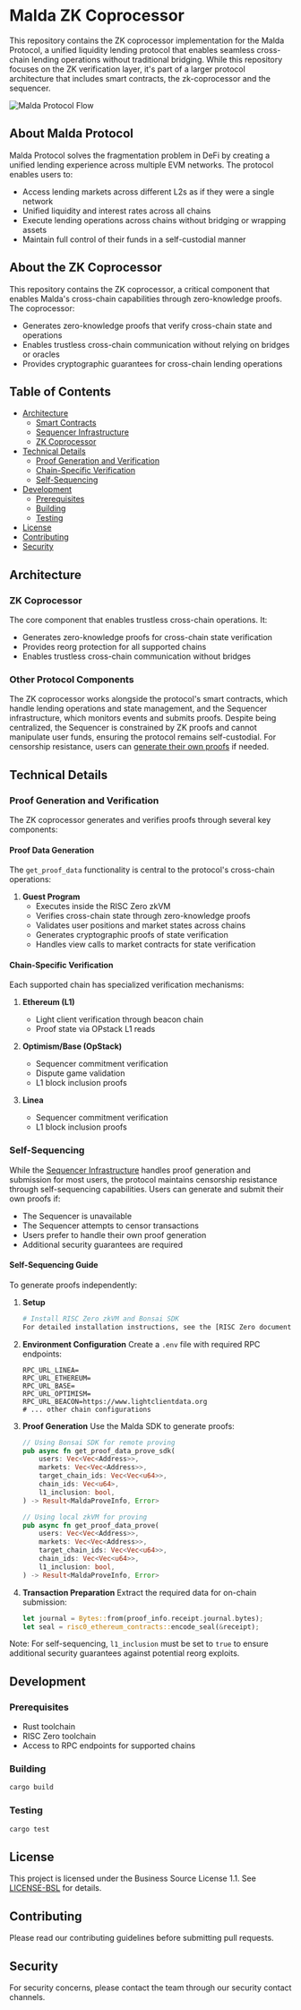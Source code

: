 # Malda ZK Coprocessor

This repository contains the ZK coprocessor implementation for the Malda Protocol, a unified liquidity lending protocol that enables seamless cross-chain lending operations without traditional bridging. While this repository focuses on the ZK verification layer, it's part of a larger protocol architecture that includes smart contracts, the zk-coprocessor and the sequencer.

![Malda Protocol Flow](malda_flow.png)

## About Malda Protocol

Malda Protocol solves the fragmentation problem in DeFi by creating a unified lending experience across multiple EVM networks. The protocol enables users to:

- Access lending markets across different L2s as if they were a single network
- Unified liquidity and interest rates across all chains
- Execute lending operations across chains without bridging or wrapping assets
- Maintain full control of their funds in a self-custodial manner



## About the ZK Coprocessor

This repository contains the ZK coprocessor, a critical component that enables Malda's cross-chain capabilities through zero-knowledge proofs. The coprocessor:

- Generates zero-knowledge proofs that verify cross-chain state and operations
- Enables trustless cross-chain communication without relying on bridges or oracles
- Provides cryptographic guarantees for cross-chain lending operations

## Table of Contents

- [Architecture](#architecture)
  - [Smart Contracts](#smart-contracts)
  - [Sequencer Infrastructure](#sequencer-infrastructure)
  - [ZK Coprocessor](#zk-coprocessor)
- [Technical Details](#technical-details)
  - [Proof Generation and Verification](#proof-generation-and-verification)
  - [Chain-Specific Verification](#chain-specific-verification)
  - [Self-Sequencing](#self-sequencing)
- [Development](#development)
  - [Prerequisites](#prerequisites)
  - [Building](#building)
  - [Testing](#testing)
- [License](#license)
- [Contributing](#contributing)
- [Security](#security)

## Architecture

### ZK Coprocessor
The core component that enables trustless cross-chain operations. It:

- Generates zero-knowledge proofs for cross-chain state verification
- Provides reorg protection for all supported chains
- Enables trustless cross-chain communication without bridges

### Other Protocol Components

The ZK coprocessor works alongside the protocol's smart contracts, which handle lending operations and state management, and the Sequencer infrastructure, which monitors events and submits proofs. Despite being centralized, the Sequencer is constrained by ZK proofs and cannot manipulate user funds, ensuring the protocol remains self-custodial. For censorship resistance, users can [generate their own proofs](#self-sequencing) if needed.

## Technical Details

### Proof Generation and Verification

The ZK coprocessor generates and verifies proofs through several key components:

#### Proof Data Generation
The `get_proof_data` functionality is central to the protocol's cross-chain operations:

1. **Guest Program**
   - Executes inside the RISC Zero zkVM
   - Verifies cross-chain state through zero-knowledge proofs
   - Validates user positions and market states across chains
   - Generates cryptographic proofs of state verification
   - Handles view calls to market contracts for state verification

#### Chain-Specific Verification

Each supported chain has specialized verification mechanisms:

1. **Ethereum (L1)**
   - Light client verification through beacon chain
   - Proof state via OPstack L1 reads

2. **Optimism/Base (OpStack)**
   - Sequencer commitment verification
   - Dispute game validation
   - L1 block inclusion proofs

3. **Linea**
   - Sequencer commitment verification
   - L1 block inclusion proofs


### Self-Sequencing

While the [Sequencer Infrastructure](#sequencer-infrastructure) handles proof generation and submission for most users, the protocol maintains censorship resistance through self-sequencing capabilities. Users can generate and submit their own proofs if:

- The Sequencer is unavailable
- The Sequencer attempts to censor transactions
- Users prefer to handle their own proof generation
- Additional security guarantees are required

#### Self-Sequencing Guide

To generate proofs independently:

1. **Setup**
   ```bash
   # Install RISC Zero zkVM and Bonsai SDK
   For detailed installation instructions, see the [RISC Zero documentation](https://dev.risczero.com/api/zkvm/install).

2. **Environment Configuration**
   Create a `.env` file with required RPC endpoints:
   ```env
   RPC_URL_LINEA=
   RPC_URL_ETHEREUM=
   RPC_URL_BASE=
   RPC_URL_OPTIMISM=
   RPC_URL_BEACON=https://www.lightclientdata.org
   # ... other chain configurations
   ```

3. **Proof Generation**
   Use the Malda SDK to generate proofs:
   ```rust
   // Using Bonsai SDK for remote proving
   pub async fn get_proof_data_prove_sdk(
       users: Vec<Vec<Address>>,
       markets: Vec<Vec<Address>>,
       target_chain_ids: Vec<Vec<u64>>,
       chain_ids: Vec<u64>,
       l1_inclusion: bool,
   ) -> Result<MaldaProveInfo, Error>

   // Using local zkVM for proving
   pub async fn get_proof_data_prove(
       users: Vec<Vec<Address>>,
       markets: Vec<Vec<Address>>,
       target_chain_ids: Vec<Vec<u64>>,
       chain_ids: Vec<Vec<u64>>,
       l1_inclusion: bool,
   ) -> Result<MaldaProveInfo, Error>
   ```

4. **Transaction Preparation**
   Extract the required data for on-chain submission:
   ```rust
   let journal = Bytes::from(proof_info.receipt.journal.bytes);
   let seal = risc0_ethereum_contracts::encode_seal(&receipt);
   ```

Note: For self-sequencing, `l1_inclusion` must be set to `true` to ensure additional security guarantees against potential reorg exploits.


## Development

### Prerequisites

- Rust toolchain
- RISC Zero toolchain
- Access to RPC endpoints for supported chains

### Building

```bash
cargo build
```

### Testing

```bash
cargo test
```

## License

This project is licensed under the Business Source License 1.1. See [LICENSE-BSL](LICENSE-BSL) for details.

## Contributing

Please read our contributing guidelines before submitting pull requests.

## Security

For security concerns, please contact the team through our security contact channels.
